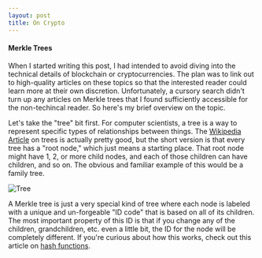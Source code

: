 ```yaml
---
layout: post
title: On Crypto
---
```


#### Merkle Trees
When I started writing this post, I had intended to avoid diving into the
technical details of blockchain or cryptocurrencies. The plan was to link out
to high-quality articles on these topics so that the interested reader could
learn more at their own discretion. Unfortunately, a cursory search didn't turn
up any articles on Merkle trees that I found sufficiently accessible for the
non-techincal reader. So here's my brief overview on the topic.

Let's take the "tree" bit first. For computer scientists, a tree is a way to
represent specific types of relationships between things. The
[Wikipedia Article](https://en.wikipedia.org/wiki/Tree_(data_structure)) on
trees is actually pretty good, but the short version is that every tree has a
"root node," which just means a starting place. That root node might have 1, 2,
or more child nodes, and each of those children can have children, and so on.
The obvious and familiar example of this would be a family tree.

![Tree](https://upload.wikimedia.org/wikipedia/commons/thumb/f/f7/Binary_tree.svg/300px-Binary_tree.svg.png)

A Merkle tree is just a very special kind of tree where each node is labeled
with a unique and un-forgeable "ID code" that is based on all of its children.
The most important property of this ID is that if you change any of the
children, grandchildren, etc. even a little bit, the ID for the node will be
completely different. If you're curious about how this works, check out this
article on [hash functions](https://en.wikipedia.org/wiki/Hash_function).  
